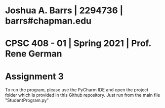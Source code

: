# Joshua A. Barrs | 2294736 | barrs#chapman.edu 
# CPSC 408 - 01 | Spring 2021 | Prof. Rene German
# Assignment 3

To run the program, please use the PyCharm IDE and open the project folder which is provided in this Github repository. Just run from the main file "StudentProgram.py"
